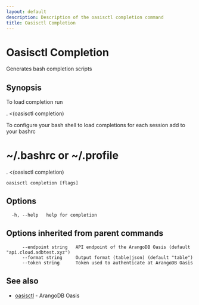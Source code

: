 ```yaml
---
layout: default
description: Description of the oasisctl completion command
title: Oasisctl Completion
---
```

# Oasisctl Completion

Generates bash completion scripts

## Synopsis

To load completion run
	
. <(oasisctl completion)
	
To configure your bash shell to load completions for each session add to your bashrc
	
# ~/.bashrc or ~/.profile
. <(oasisctl completion)


```
oasisctl completion [flags]
```

## Options

```
  -h, --help   help for completion
```

## Options inherited from parent commands

```
      --endpoint string   API endpoint of the ArangoDB Oasis (default "api.cloud.adbtest.xyz")
      --format string     Output format (table|json) (default "table")
      --token string      Token used to authenticate at ArangoDB Oasis
```

## See also

* [oasisctl](oasisctl-options.html)	 - ArangoDB Oasis

